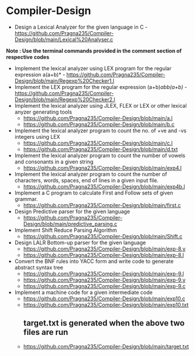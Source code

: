 # Compiler-Design
* Design a Lexical Analyzer for the given language in C - https://github.com/Pragna235/Compiler-Design/blob/main/Lexical%20Analyser.c

__Note : Use the terminal commands provided in the comment section of respective codes__

* Implement the lexical analyzer using LEX program for the regular expression a(a+b)* - https://github.com/Pragna235/Compiler-Design/blob/main/Regexp%20Checker1.l
* Implement the LEX program for the regular expression (a+b)*abb(a+b)* - https://github.com/Pragna235/Compiler-Design/blob/main/Regexp%20Checker2.l
* Implement the lexical analyzer using JLEX, FLEX or LEX or other lexical anyzer generating tools
   - https://github.com/Pragna235/Compiler-Design/blob/main/a.l
   - https://github.com/Pragna235/Compiler-Design/blob/main/b.c
* Implement the lexical analyzer program to count the no. of +ve and -vs integers using LEX
  - https://github.com/Pragna235/Compiler-Design/blob/main/c.l
  - https://github.com/Pragna235/Compiler-Design/blob/main/d.txt
* Implement the lexical analyzer program to count the number of vowels and consonants in a given string
  - https://github.com/Pragna235/Compiler-Design/blob/main/exp4.l
* Implement the lexical analyzer program to count the number of characters, words, spaces, end of lines in a given input file.
  - https://github.com/Pragna235/Compiler-Design/blob/main/exp4b.l
* Implement a C program to calculate First and Follow sets of given grammar.
  - https://github.com/Pragna235/Compiler-Design/blob/main/first.c
* Design Predictive parser for the given language
  - https://github.com/Pragna235/Compiler-Design/blob/main/predictive_parsing.c
* Implement Shift Reduce Parsing Algorithm
  - https://github.com/Pragna235/Compiler-Design/blob/main/Shift.c
* Design LALR Bottom-up parser for the given language
  - https://github.com/Pragna235/Compiler-Design/blob/main/exp-8.y
  - https://github.com/Pragna235/Compiler-Design/blob/main/exp-8.l
* Convert the BNF rules into YACC form and write code to generate abstract syntax tree
  - https://github.com/Pragna235/Compiler-Design/blob/main/exp-9.l
  - https://github.com/Pragna235/Compiler-Design/blob/main/exp-9.y
  - https://github.com/Pragna235/Compiler-Design/blob/main/exp-9.c
* Implement a machine code for a given intermediate code
  - https://github.com/Pragna235/Compiler-Design/blob/main/exp10.c
  - https://github.com/Pragna235/Compiler-Design/blob/main/exp10.txt
    ## target.txt is generated when the above two files are run
  - https://github.com/Pragna235/Compiler-Design/blob/main/target.txt

